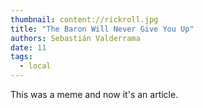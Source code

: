 ```yaml
---
thumbnail: content://rickroll.jpg
title: "The Baron Will Never Give You Up"
authors: Sebastián Valderrama
date: 11
tags:
  - local
---
```


This was a meme and now it's an article.
